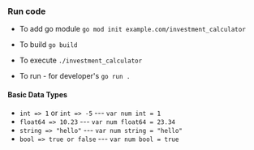 ### Run code

- To add go module 
``` go mod init example.com/investment_calculator ```

- To build 
``` go build ```

- To execute
``` ./investment_calculator ```

- To run - for developer's
``` go run . ```

#### Basic Data Types
- ``` int => 1 ``` or ``` int => -5 ``` --- ``` var num int = 1 ```
- ``` float64 => 10.23 ``` --- ``` var num float64 = 23.34 ```
- ``` string => "hello" ``` --- ``` var num string = "hello" ```
- ``` bool => true or false ``` --- ``` var num bool = true ```